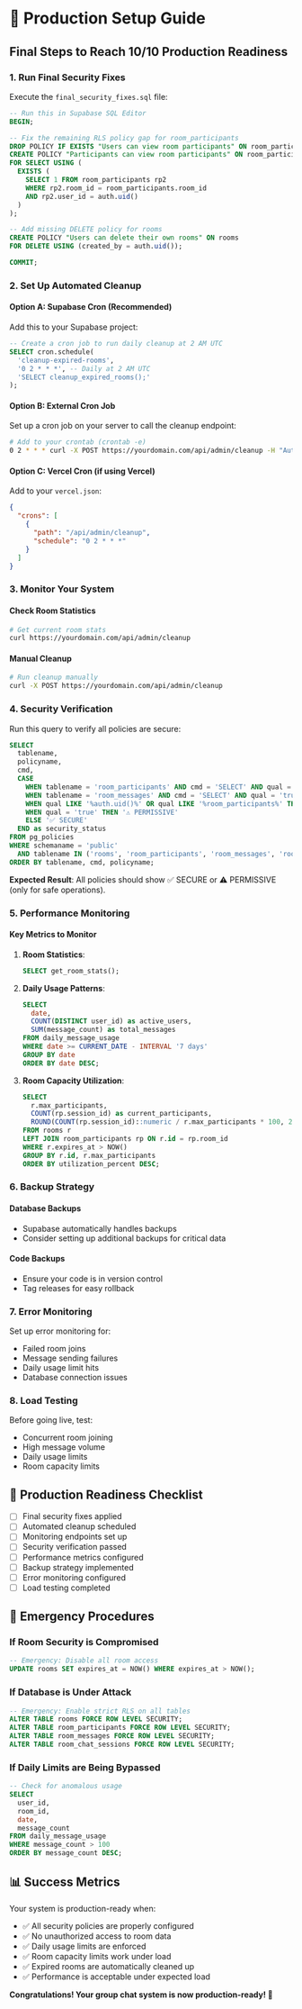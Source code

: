 # 🚀 Production Setup Guide

## Final Steps to Reach 10/10 Production Readiness

### 1. Run Final Security Fixes

Execute the `final_security_fixes.sql` file:

```sql
-- Run this in Supabase SQL Editor
BEGIN;

-- Fix the remaining RLS policy gap for room_participants
DROP POLICY IF EXISTS "Users can view room participants" ON room_participants;
CREATE POLICY "Participants can view room participants" ON room_participants
FOR SELECT USING (
  EXISTS (
    SELECT 1 FROM room_participants rp2 
    WHERE rp2.room_id = room_participants.room_id 
    AND rp2.user_id = auth.uid()
  )
);

-- Add missing DELETE policy for rooms
CREATE POLICY "Users can delete their own rooms" ON rooms
FOR DELETE USING (created_by = auth.uid());

COMMIT;
```

### 2. Set Up Automated Cleanup

#### Option A: Supabase Cron (Recommended)

Add this to your Supabase project:

```sql
-- Create a cron job to run daily cleanup at 2 AM UTC
SELECT cron.schedule(
  'cleanup-expired-rooms',
  '0 2 * * *', -- Daily at 2 AM UTC
  'SELECT cleanup_expired_rooms();'
);
```

#### Option B: External Cron Job

Set up a cron job on your server to call the cleanup endpoint:

```bash
# Add to your crontab (crontab -e)
0 2 * * * curl -X POST https://yourdomain.com/api/admin/cleanup -H "Authorization: Bearer YOUR_TOKEN"
```

#### Option C: Vercel Cron (if using Vercel)

Add to your `vercel.json`:

```json
{
  "crons": [
    {
      "path": "/api/admin/cleanup",
      "schedule": "0 2 * * *"
    }
  ]
}
```

### 3. Monitor Your System

#### Check Room Statistics

```bash
# Get current room stats
curl https://yourdomain.com/api/admin/cleanup
```

#### Manual Cleanup

```bash
# Run cleanup manually
curl -X POST https://yourdomain.com/api/admin/cleanup
```

### 4. Security Verification

Run this query to verify all policies are secure:

```sql
SELECT 
  tablename,
  policyname,
  cmd,
  CASE 
    WHEN tablename = 'room_participants' AND cmd = 'SELECT' AND qual = 'true' THEN '❌ INSECURE'
    WHEN tablename = 'room_messages' AND cmd = 'SELECT' AND qual = 'true' THEN '❌ INSECURE'
    WHEN qual LIKE '%auth.uid()%' OR qual LIKE '%room_participants%' THEN '✅ SECURE'
    WHEN qual = 'true' THEN '⚠️ PERMISSIVE'
    ELSE '✅ SECURE'
  END as security_status
FROM pg_policies 
WHERE schemaname = 'public'
  AND tablename IN ('rooms', 'room_participants', 'room_messages', 'room_chat_sessions')
ORDER BY tablename, cmd, policyname;
```

**Expected Result**: All policies should show ✅ SECURE or ⚠️ PERMISSIVE (only for safe operations).

### 5. Performance Monitoring

#### Key Metrics to Monitor

1. **Room Statistics**:
   ```sql
   SELECT get_room_stats();
   ```

2. **Daily Usage Patterns**:
   ```sql
   SELECT 
     date,
     COUNT(DISTINCT user_id) as active_users,
     SUM(message_count) as total_messages
   FROM daily_message_usage 
   WHERE date >= CURRENT_DATE - INTERVAL '7 days'
   GROUP BY date
   ORDER BY date DESC;
   ```

3. **Room Capacity Utilization**:
   ```sql
   SELECT 
     r.max_participants,
     COUNT(rp.session_id) as current_participants,
     ROUND(COUNT(rp.session_id)::numeric / r.max_participants * 100, 2) as utilization_percent
   FROM rooms r
   LEFT JOIN room_participants rp ON r.id = rp.room_id
   WHERE r.expires_at > NOW()
   GROUP BY r.id, r.max_participants
   ORDER BY utilization_percent DESC;
   ```

### 6. Backup Strategy

#### Database Backups
- Supabase automatically handles backups
- Consider setting up additional backups for critical data

#### Code Backups
- Ensure your code is in version control
- Tag releases for easy rollback

### 7. Error Monitoring

Set up error monitoring for:
- Failed room joins
- Message sending failures
- Daily usage limit hits
- Database connection issues

### 8. Load Testing

Before going live, test:
- Concurrent room joining
- High message volume
- Daily usage limits
- Room capacity limits

## 🎯 Production Readiness Checklist

- [ ] Final security fixes applied
- [ ] Automated cleanup scheduled
- [ ] Monitoring endpoints set up
- [ ] Security verification passed
- [ ] Performance metrics configured
- [ ] Backup strategy implemented
- [ ] Error monitoring configured
- [ ] Load testing completed

## 🚨 Emergency Procedures

### If Room Security is Compromised

```sql
-- Emergency: Disable all room access
UPDATE rooms SET expires_at = NOW() WHERE expires_at > NOW();
```

### If Database is Under Attack

```sql
-- Emergency: Enable strict RLS on all tables
ALTER TABLE rooms FORCE ROW LEVEL SECURITY;
ALTER TABLE room_participants FORCE ROW LEVEL SECURITY;
ALTER TABLE room_messages FORCE ROW LEVEL SECURITY;
ALTER TABLE room_chat_sessions FORCE ROW LEVEL SECURITY;
```

### If Daily Limits are Being Bypassed

```sql
-- Check for anomalous usage
SELECT 
  user_id,
  room_id,
  date,
  message_count
FROM daily_message_usage 
WHERE message_count > 100
ORDER BY message_count DESC;
```

## 📊 Success Metrics

Your system is production-ready when:
- ✅ All security policies are properly configured
- ✅ No unauthorized access to room data
- ✅ Daily usage limits are enforced
- ✅ Room capacity limits work under load
- ✅ Expired rooms are automatically cleaned up
- ✅ Performance is acceptable under expected load

**Congratulations! Your group chat system is now production-ready! 🎉**